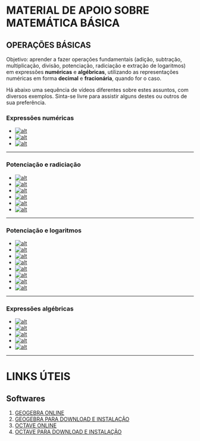 # MATERIAL DE APOIO SOBRE MATEMÁTICA BÁSICA

## OPERAÇÕES BÁSICAS
Objetivo: aprender a fazer operações fundamentais (adição, subtração, multiplicação, divisão, potenciação, radiciação e extração de logaritmos) em expressões **numéricas** e **algébricas**, utilizando as representações numéricas em forma **decimal** e **fracionária**, quando for o caso.

Há abaixo uma sequência de vídeos diferentes sobre estes assuntos, com diversos exemplos. Sinta-se livre para assistir alguns destes ou outros de sua preferência.

### Expressões numéricas
 - [![alt](https://img.youtube.com/vi/LwOvCw6dfiI/0.jpg)](https://www.youtube.com/watch?v=LwOvCw6dfiI)
 - [![alt](https://img.youtube.com/vi/Ib4l0bqZ76Q/0.jpg)](https://www.youtube.com/watch?v=Ib4l0bqZ76Q)
 - [![alt](https://img.youtube.com/vi/jAD_kEFrKWo/0.jpg)](https://www.youtube.com/watch?v=jAD_kEFrKWo&list=PLGyv8aUrOlzD10z47ppR2dnxSuCsFopmL)
 --------


### Potenciação e radiciação
 - [![alt](https://img.youtube.com/vi/oJx5IbJYYfQ/0.jpg)](https://www.youtube.com/watch?v=oJx5IbJYYfQ)
 - [![alt](https://img.youtube.com/vi/2E_L5mZX2Ew/0.jpg)](https://www.youtube.com/watch?v=2E_L5mZX2Ew)
 - [![alt](https://img.youtube.com/vi/FMdaNs7Bm-M/0.jpg)](https://www.youtube.com/watch?v=FMdaNs7Bm-M)
 - [![alt](https://img.youtube.com/vi/rTuTYBYNQaU/0.jpg)](https://www.youtube.com/watch?v=rTuTYBYNQaU)
 - [![alt](https://img.youtube.com/vi/WNG0UkUSoWY/0.jpg)](https://www.youtube.com/watch?v=WNG0UkUSoWY)
 - [![alt](https://img.youtube.com/vi/AZHl4UrdOew/0.jpg)](https://www.youtube.com/watch?v=AZHl4UrdOew)
--------


### Potenciação e logaritmos
 - [![alt](https://img.youtube.com/vi/k2XkYEUH9nA/0.jpg)](https://www.youtube.com/watch?v=k2XkYEUH9nA)
 - [![alt](https://img.youtube.com/vi/xpUxOm7M76w/0.jpg)](https://www.youtube.com/watch?v=xpUxOm7M76w)
 - [![alt](https://img.youtube.com/vi/YC9BzwyjlwY/0.jpg)](https://www.youtube.com/watch?v=YC9BzwyjlwY)
 - [![alt](https://img.youtube.com/vi/2CH1VXUZItU/0.jpg)](https://www.youtube.com/watch?v=2CH1VXUZItU)
 - [![alt](https://img.youtube.com/vi/tXWWFNv_2es/0.jpg)](https://www.youtube.com/watch?v=tXWWFNv_2es)
 - [![alt](https://img.youtube.com/vi/rlj-jqcRmHo/0.jpg)](https://www.youtube.com/watch?v=rlj-jqcRmHo)
 - [![alt](https://img.youtube.com/vi/dO3UEmTSUPY/0.jpg)](https://www.youtube.com/watch?v=dO3UEmTSUPY)
 - [![alt](https://img.youtube.com/vi/esdFuyG7zGs/0.jpg)](https://www.youtube.com/watch?v=esdFuyG7zGs&list=PLTPg64KdGgYiyW4u-g8y-dSkT1iz2cUKA)
--------


### Expressões algébricas
 - [![alt](https://img.youtube.com/vi/Yv_S6onjBvU/0.jpg)](https://www.youtube.com/watch?v=Yv_S6onjBvU)
 - [![alt](https://img.youtube.com/vi/hPrWWSLdaCM/0.jpg)](https://www.youtube.com/watch?v=hPrWWSLdaCM)
 - [![alt](https://img.youtube.com/vi/rJtuB-VsmKI/0.jpg)](https://www.youtube.com/watch?v=rJtuB-VsmKI)
 - [![alt](https://img.youtube.com/vi/4-P_0p17sGM/0.jpg)](https://www.youtube.com/watch?v=4-P_0p17sGM)
 - [![alt](https://img.youtube.com/vi/i7MZpiRht2E/0.jpg)](https://www.youtube.com/watch?v=i7MZpiRht2E&list=PLGyv8aUrOlzBA8XSO37bUIBCwfqG5Ld0d)
--------


# LINKS ÚTEIS

## Softwares
1. [GEOGEBRA ONLINE](https://www.geogebra.org/classic?lang=pt_PT)
2. [GEOGEBRA PARA DOWNLOAD E INSTALAÇÃO](https://www.geogebra.org/download?lang=pt#:~:text=Classic%205%20for%20Advanced%20Features)
3. [OCTAVE ONLINE](http://octave-online.net)
4. [OCTAVE PARA DOWNLOAD E INSTALAÇÃO](https://octave.org/download)
